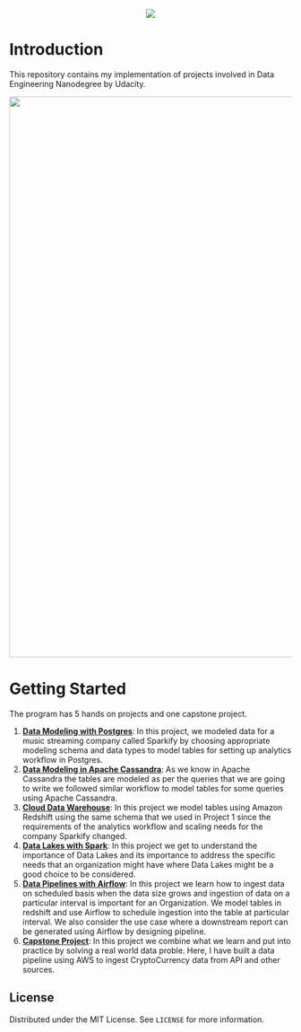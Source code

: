 </p>
<p align="center">
    <a href="https://github.com/moni2096/Data-Engineering-Nanodegree-Udacity/graphs/contributors" alt="Contributors">
    <img src="https://img.shields.io/github/contributors/badges/shields" /></a>
</p>

# Introduction
This repository contains my implementation of projects involved in Data Engineering Nanodegree by Udacity.

<img src="https://github.com/moni2096/Data-Engineering-Nanodegree-Udacity/blob/main/Certificate.png" width="1000"/>

# Getting Started
The program has 5 hands on projects and one capstone project.

 1. [**Data Modeling with Postgres**](https://github.com/moni2096/Data-Engineering-Nanodegree-Udacity/tree/main/1.%20Data%20Modeling%20with%20Postgres%20and%20Apache%20Cassandra/Data%20Modeling%20with%20Postgres): In this project, we modeled data for a music streaming company called Sparkify by choosing appropriate modeling schema and data types to model tables for setting up analytics workflow in Postgres.
 2. [**Data Modeling in Apache Cassandra**](https://github.com/moni2096/Data-Engineering-Nanodegree-Udacity/tree/main/1.%20Data%20Modeling%20with%20Postgres%20and%20Apache%20Cassandra/Data%20Modeling%20with%20Apache%20Cassandra): As we know in Apache Cassandra the tables are modeled as per the queries that we are going to write we followed similar workflow to model tables for some queries using Apache Cassandra.
 3. [**Cloud Data Warehouse**](https://github.com/moni2096/Data-Engineering-Nanodegree-Udacity/tree/main/2.%20Cloud%20Data%20Warehouses): In this project we model tables using Amazon Redshift using the same schema that we used in Project 1 since the requirements of the analytics workflow and scaling needs for the company Sparkify changed.
 4. [**Data Lakes with Spark**](https://github.com/moni2096/Data-Engineering-Nanodegree-Udacity/tree/main/3.%20Data%20Lakes%20with%20Spark): In this project we get to understand the importance of Data Lakes and its importance to address the specific needs that an organization might have where Data Lakes might be a good choice to be considered.
 5. [**Data Pipelines with Airflow**](https://github.com/moni2096/Data-Engineering-Nanodegree-Udacity/tree/main/4.%20Data%20Pipelines%20with%20Airflow): In this project we learn how to ingest data on scheduled basis when the data size grows and ingestion of data on a particular interval is important for an Organization. We model tables in redshift and use Airflow to schedule ingestion into the table at particular interval. We also consider the use case where a downstream report can be generated using Airflow by designing pipeline. 
6. [**Capstone Project**](https://github.com/moni2096/Data-Engineering-Nanodegree-Udacity/tree/main/5.%20Capstone%20Project): In this project we combine what we learn and put into practice by solving a real world data proble. Here, I have built a data pipeline using AWS to ingest CryptoCurrency data from API and other sources.

## License
Distributed under the MIT License. See `LICENSE` for more information.





